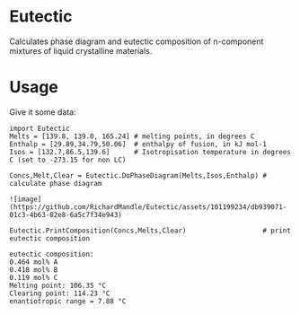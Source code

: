 # Eutectic
Calculates phase diagram and eutectic composition of n-component mixtures of liquid crystalline materials.

# Usage
Give it some data:
~~~
import Eutectic 
Melts = [139.8, 139.0, 165.24] # melting points, in degrees C
Enthalp = [29.89,34.79,50.06]  # enthalpy of fusion, in kJ mol-1
Isos = [132.7,86.5,139.6]      # Isotropisation temperature in degrees C (set to -273.15 for non LC)

Concs,Melt,Clear = Eutectic.DoPhaseDiagram(Melts,Isos,Enthalp) # calculate phase diagram

~~~
~~~
![image](https://github.com/RichardMandle/Eutectic/assets/101199234/db939071-01c3-4b63-82e8-6a5c7f34e943)
~~~
~~~
Eutectic.PrintComposition(Concs,Melts,Clear)                   # print eutectic composition
~~~
~~~
eutectic composition:
0.464 mol% A
0.418 mol% B
0.119 mol% C
Melting point: 106.35 °C
Clearing point: 114.23 °C
enantiotropic range = 7.88 °C
~~~


